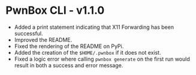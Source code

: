 # PwnBox CLI - v1.1.0

* Added a print statement indicating that X11 Forwarding has been successful.
* Improved the README.
* Fixed the rendering of the README on PyPi.
* Added the creation of the `$HOME/.pwnbox` if it does not exist.
* Fixed a logic error where calling `pwnbox generate` on the first run would result in both a success and error message.
